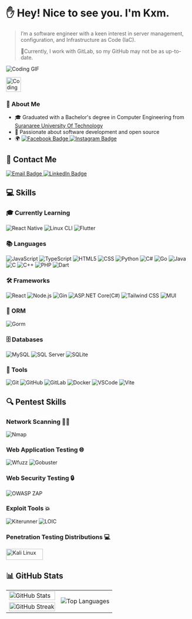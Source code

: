 # :raised_hand: Hey! Nice to see you. I'm Kxm.
> I’m a software engineer with a keen interest in server management, configuration, and Infrastructure as Code (IaC).
>
> 🥷Currently, I work with GitLab, so my GitHub may not be as up-to-date.
> 
![Coding GIF](https://media.giphy.com/media/jTNG3RF6EwbkpD4LZx/giphy.gif)

<p>
  <img src="https://media.giphy.com/media/iY8CRBdQXODJSCERIr/giphy.gif" alt="Coding GIF" width="40" height="40" style="vertical-align: middle;"/><h3>🌟 About Me</h3>
</p>

- 🎓 Graduated with a Bachelor's degree in Computer Engineering from [Suranaree University Of Technology](https://www.sut.ac.th/)
- 🚀 Passionate about software development and open source
- 🌍 <span><a href="https://www.facebook.com/profile.php?id=100009374632098" target="_blank">
  <img src="https://img.shields.io/badge/-Facebook-blue?style=flat-square&logo=facebook&logoColor=white" alt="Facebook Badge">
</a><a href="https://www.instagram.com/tpkxmm._/" target="_blank">
  <img src="https://img.shields.io/badge/-Instagram-red?style=flat-square&logo=instagram&logoColor=white" alt="Instagram Badge">
</a>
</span>

## 📧 Contact Me
<a href="mailto:taweechaipoedee8@gmail.com" target="_blank">
  <img src="https://img.shields.io/badge/-taweechaipoedee8@gmail.com-red?style=flat-square&logo=gmail&logoColor=white" alt="Email Badge">
</a>
<a href="https://www.linkedin.com/in/taweechai-poedee-a821842b3/" target="_blank">
  <img src="https://img.shields.io/badge/-Taweechai_Poedee-blue?style=flat-square&logo=Linkedin&logoColor=white" alt="LinkedIn Badge">
</a>

## 💻 Skills
### 🎓 Currently Learning
![React Native](https://img.shields.io/badge/React%20Native-Currently%20Learning-brightgreen?style=for-the-badge&logo=react)
![Linux CLI](https://img.shields.io/badge/Linux%20CLI-Currently%20Learning-blue?style=for-the-badge&logo=linux)
![Flutter](https://img.shields.io/badge/Flutter-Currently%20Learning-blue?style=for-the-badge&logo=flutter)

### **📚 Languages**
![JavaScript](https://img.shields.io/badge/JavaScript--yellow?style=for-the-badge&logo=javascript)
![TypeScript](https://img.shields.io/badge/TypeScript--blue?style=for-the-badge&logo=typescript)
![HTML5](https://img.shields.io/badge/HTML5--orange?style=for-the-badge&logo=html5)
![CSS](https://img.shields.io/badge/CSS--blue?style=for-the-badge&logo=css3)
![Python](https://img.shields.io/badge/Python--blue?style=for-the-badge&logo=python)
![C#](https://img.shields.io/badge/C%23--%23239120?style=for-the-badge&logo=csharp&logoColor=white)
![Go](https://img.shields.io/badge/Go--lightgrey?style=for-the-badge&logo=go)
![Java](https://img.shields.io/badge/Java--red?style=for-the-badge&logo=java)
![C](https://img.shields.io/badge/C--darkgrey?style=for-the-badge&logo=c)
![C++](https://img.shields.io/badge/C%2B%2B--green?style=for-the-badge&logo=cplusplus)
![PHP](https://img.shields.io/badge/PHP--blueviolet?style=for-the-badge&logo=php)
![Dart](https://img.shields.io/badge/Dart--blue?style=for-the-badge&logo=dart)

### **🛠️ Frameworks**
![React](https://img.shields.io/badge/React--blue?style=for-the-badge&logo=react)
![Node.js](https://img.shields.io/badge/Node.js--yellowgreen?style=for-the-badge&logo=node.js)
![Gin](https://img.shields.io/badge/Gin--blue?style=for-the-badge&logo=go)
![ASP.NET Core(C#)](https://img.shields.io/badge/.NET%20Core--green?style=for-the-badge&logo=dotnet)
![Tailwind CSS](https://img.shields.io/badge/Tailwind%20CSS--blue?style=for-the-badge&logo=tailwindcss)
![MUI](https://img.shields.io/badge/MUI--lightblue?style=for-the-badge&logo=mui)

### **🔗 ORM**
![Gorm](https://img.shields.io/badge/Gorm--blue?style=for-the-badge&logo=go)

### **🗄️ Databases**
![MySQL](https://img.shields.io/badge/MySQL--blue?style=for-the-badge&logo=mysql)
![SQL Server](https://img.shields.io/badge/SQL%20Server--green?style=for-the-badge&logo=microsoftsqlserver)
![SQLite](https://img.shields.io/badge/SQLite--yellowgreen?style=for-the-badge&logo=sqlite)

### **🔧 Tools**
![Git](https://img.shields.io/badge/Git--red?style=for-the-badge&logo=git)
![GitHub](https://img.shields.io/badge/GitHub--black?style=for-the-badge&logo=github)
![GitLab](https://img.shields.io/badge/GitLab--orange?style=for-the-badge&logo=gitlab)
![Docker](https://img.shields.io/badge/Docker--blue?style=for-the-badge&logo=docker)
![VSCode](https://img.shields.io/badge/VS%20Code--blue?style=for-the-badge&logo=visualstudiocode)
![Vite](https://img.shields.io/badge/Vite--lightblue?style=for-the-badge&logo=vite)

## 🔍 Pentest Skills

### **Network Scanning** 🕵️‍♂️
![Nmap](https://img.shields.io/badge/Nmap--blue?style=for-the-badge&logo=https://www.cellstream.com/wp-content/uploads/2014/07/nmap.png)

### **Web Application Testing** 🌐
  ![Wfuzz](https://img.shields.io/badge/Wfuzz--darkblue?style=for-the-badge&logo=Wfuzz)
  ![Gobuster](https://img.shields.io/badge/Gobuster--lightgrey?style=for-the-badge&logo=gobuster)

### **Web Security Testing** 🔒
  ![OWASP ZAP](https://img.shields.io/badge/OWASP%20ZAP--blue?style=for-the-badge&logo=zap)

### **Exploit Tools** 💥
  ![Kiterunner](https://img.shields.io/badge/Kiterunner--yellow?style=for-the-badge&logo=kiterrunner)
  ![LOIC](https://img.shields.io/badge/LOIC--black?style=for-the-badge&logo=loic)
  
### **Penetration Testing Distributions** 💻
  <img src="https://www.kali.org/images/kali-logo.svg" alt="Kali Linux" width="100" height="30" />

## 📊 GitHub Stats
<table>
  <tr>
    <td>
<img src="https://github-readme-stats.vercel.app/api?username=Taweechaikxmm&show_icons=true&theme=radical&bg_color=000000" alt="GitHub Stats" width="100%"/>
    </td>
    <td rowspan="2">
    <img src="https://github-readme-stats.vercel.app/api/top-langs/?username=Taweechaikxmm&layout=donut-vertical&bg_color=000000&text_color=FFFFFF" alt="Top Languages" />
    </td>
  </tr>
  <tr>
    <td>
      <img src="https://github-readme-streak-stats.herokuapp.com/?user=Taweechaikxmm&theme=radical" alt="GitHub Streak" width="100%"/>
    </td>
  </tr>
</table>

